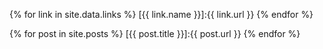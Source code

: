 {% for link in site.data.links %}
  [{{ link.name }}]:{{ link.url }}
{% endfor %}

{% for post in site.posts %}
[{{ post.title }}]:{{ post.url }}
{% endfor %}